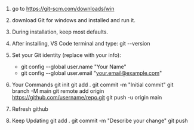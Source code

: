 1. go to https://git-scm.com/downloads/win 
2. download Git for windows and installed and run it.
3. During installation, keep most defaults.
4. After installing,  VS Code terminal and type: git --version
5. Set your Git identity (replace with your info):
   - git config --global user.name "Your Name"
   - git config --global user.email "your.email@example.com"
6. Your Commands
git init
git add .
git commit -m "Initial commit"
git branch -M main
git remote add origin https://github.com/username/repo.git
git push -u origin main

7. Refresh github

8. Keep Updating
git add .
git commit -m "Describe your change"
git push


